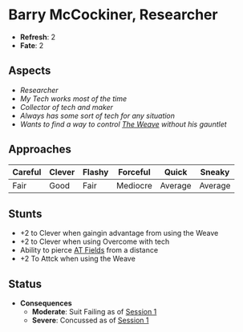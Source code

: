 # Barry McCockiner, Researcher
* **Refresh**: 2
* **Fate**: 2
  
## Aspects
* *Researcher*
* *My Tech works most of the time*
* *Collector of tech and maker*
* *Always has some sort of tech for any situation*
* *Wants to find a way to control [The Weave](../Details/Weave.md) without his gauntlet*

## Approaches

| Careful | Clever | Flashy | Forceful | Quick | Sneaky |
| ------- | ------ | ------ | -------- | ----- | ------ |
| Fair | Good | Fair | Mediocre | Average | Average |

## Stunts
* +2 to Clever when gaingin advantage from using the Weave
* +2 to Clever when using Overcome with tech
* Ability to pierce [AT Fields](../Details/ATFields.md) from a distance
* +2 To Attck when using the Weave

## Status
* **Consequences**
  * **Moderate**: Suit Failing as of [Session 1](../Logs/Session1.md)
  * **Severe**: Concussed as of [Session 1](../Logs/Session1.md)